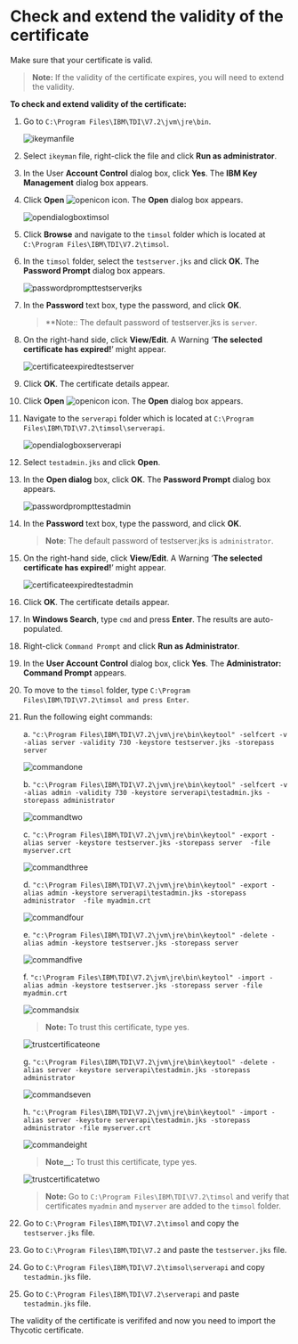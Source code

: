[title]: # (Check and extend the validity of the certificate)
[tags]: # (introduction)
[priority]: # (102)
# Check and extend the validity of the certificate

Make sure that your certificate is valid. 

>**Note:** If the validity of the certificate expires, you will need to extend the validity.

__To check and extend validity of the certificate:__

1. Go to `C:\Program Files\IBM\TDI\V7.2\jvm\jre\bin`.

   ![ikeymanfile](images/ikeymanfile.png)
1. Select `ikeyman` file, right-click the file and click __Run as administrator__.
1. In the User __Account Control__ dialog box, click __Yes__. The __IBM Key Management__ dialog box appears.
1. Click __Open__ ![openicon](images/openicon.png) icon. The __Open__ dialog box appears.

   ![opendialogboxtimsol](images/opendialogboxtimsol.png)
1. Click __Browse__ and navigate to the `timsol` folder which is located at `C:\Program Files\IBM\TDI\V7.2\timsol`.
1. In the `timsol` folder, select the `testserver.jks` and click __OK__. The __Password Prompt__ dialog box appears.

   ![passwordprompttestserverjks](images/passwordprompttestserverjks.png)
1. In the __Password__ text box, type the password, and click __OK__.

    >**Note:: The default password of testserver.jks is `server`.
1. On the right-hand side, click __View/Edit__. A Warning ‘__The selected certificate has expired!__’ might appear.

   ![certificateexpiredtestserver](images/certificateexpiredtestserver.png)
1. Click __OK__. The certificate details appear.
1. Click __Open__ ![openicon](images/openicon.png) icon. The __Open__ dialog box appears.
1. Navigate to the `serverapi` folder which is located at `C:\Program Files\IBM\TDI\V7.2\timsol\serverapi`.

   ![opendialogboxserverapi](images/opendialogboxserverapi.png)
1. Select `testadmin.jks` and click __Open__.
1. In the __Open dialog__ box, click __OK__. The __Password Prompt__ dialog box appears.

   ![passwordprompttestadmin](images/passwordprompttestadmin.png)
1. In the __Password__ text box, type the password, and click __OK__.

   > __Note__: The default password of testserver.jks is `administrator`.
1. On the right-hand side, click __View/Edit__. A Warning ‘__The selected certificate has expired!__’ might appear.

   ![certificateexpiredtestadmin](images/certificateexpiredtestadmin.png)
1. Click __OK__. The certificate details appear.
1. In __Windows Search__, type `cmd` and press __Enter__. The results are auto-populated.
1. Right-click `Command Prompt` and click __Run as Administrator__. 
1. In the __User Account Control__ dialog box, click __Yes__. The __Administrator: Command Prompt__ appears.
1. To move to the `timsol` folder, type `C:\Program Files\IBM\TDI\V7.2\timsol and press Enter`.
1. Run the following eight commands:

    a. `"c:\Program Files\IBM\TDI\V7.2\jvm\jre\bin\keytool" -selfcert -v -alias server -validity 730 -keystore testserver.jks -storepass server`

     ![commandone](images/commandone.png)

    b. `"c:\Program Files\IBM\TDI\V7.2\jvm\jre\bin\keytool" -selfcert -v -alias admin -validity 730 -keystore serverapi\testadmin.jks -storepass administrator`

     ![commandtwo](images/commandtwo.png)

    c. `"c:\Program Files\IBM\TDI\V7.2\jvm\jre\bin\keytool" -export -alias server -keystore testserver.jks -storepass server  -file myserver.crt`

     ![commandthree](images/commandthree.png) 

     d. `"c:\Program Files\IBM\TDI\V7.2\jvm\jre\bin\keytool" -export -alias admin -keystore serverapi\testadmin.jks -storepass administrator  -file myadmin.crt`

     ![commandfour](images/commandfour.png)

    e. `"c:\Program Files\IBM\TDI\V7.2\jvm\jre\bin\keytool" -delete -alias admin -keystore testserver.jks -storepass server`

     ![commandfive](images/commandfive.png)

    f. `"c:\Program Files\IBM\TDI\V7.2\jvm\jre\bin\keytool" -import -alias admin -keystore testserver.jks -storepass server -file myadmin.crt`

     ![commandsix](images/commandsix.png)
  
     >**Note:** To trust this certificate, type yes.

     ![trustcertificateone](images/trustcertificateone.png)

     g. `"c:\Program Files\IBM\TDI\V7.2\jvm\jre\bin\keytool" -delete -alias server -keystore serverapi\testadmin.jks -storepass administrator`

     ![commandseven](images/commandseven.png)

    h. `"c:\Program Files\IBM\TDI\V7.2\jvm\jre\bin\keytool" -import -alias server -keystore serverapi\testadmin.jks -storepass administrator -file myserver.crt`

     ![commandeight](images/commandeight.png)

     >**Note__:** To trust this certificate, type yes.

      ![trustcertificatetwo](images/trustcertificatetwo.png)

     >**Note:** Go to `C:\Program Files\IBM\TDI\V7.2\timsol` and verify that certificates `myadmin` and `myserver` are added to the `timsol` folder.

1. Go to `C:\Program Files\IBM\TDI\V7.2\timsol` and copy the `testserver.jks` file.
1. Go to `C:\Program Files\IBM\TDI\V7.2` and paste the `testserver.jks` file.
1. Go to `C:\Program Files\IBM\TDI\V7.2\timsol\serverapi` and copy `testadmin.jks` file.
1. Go to `C:\Program Files\IBM\TDI\V7.2\serverapi` and paste `testadmin.jks` file.

The validity of the certificate is verififed and now you need to import the Thycotic certificate.
